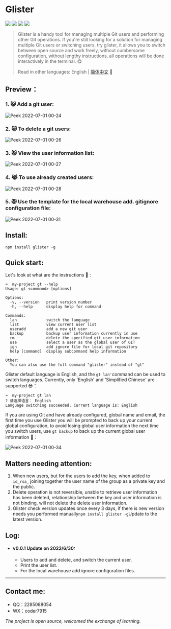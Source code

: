 # Glister

![](https://img.shields.io/badge/npm%20package-v0.0.1-yellow) ![](https://img.shields.io/badge/node->=16.15.0-blue?color=red&) ![](https://img.shields.io/badge/commander-v9.3.0-brightgreen) ![](https://img.shields.io/badge/inquirer-v8.2.4-green)  

> Glister is a handy tool for managing multiple Git users and performing other Git operations. If you're still looking for a solution for managing multiple Git users or switching users, try glister, it allows you to switch between open source and work freely, without cumbersome configuration, without lengthy instructions, all operations will be done interactively in the terminal. :yum:
>
> Read in other languages: English | [简体中文](https://github.com/loclink/glister/blob/master/docs/readme_zh.md)  :eyes:

## Preview：

### 1. 😺 Add a git user:

![Peek 2022-07-01 00-24](https://tvax4.sinaimg.cn/large/0087ufIQgy1h3qqfzd7kbg30ov0j8tk1.gif)

### 2. 😿 To delete a git users:

![Peek 2022-07-01 00-26](https://tvax1.sinaimg.cn/large/0087ufIQgy1h3qqhdzg83g30ov0j8kjl.gif)

### 3. 😾 View the user information list:

![Peek 2022-07-01 00-27](https://tva2.sinaimg.cn/large/0087ufIQgy1h3qqibz2u2g30ov0j84mi.gif)

### 4. 😹 To use already created users:

![Peek 2022-07-01 00-28](https://tvax3.sinaimg.cn/large/0087ufIQgy1h3qqjm90l3g30ov0j87wi.gif)

### 5. 😻 Use the template for the local warehouse add. gitignore configuration file:

![Peek 2022-07-01 00-31](https://tva1.sinaimg.cn/large/0087ufIQgy1h3qqmvnic0g31bh0yr4da.gif)

## Install:

```shell
npm install glister -g
```

## Quick start:

Let's look at what are the instructions :grimacing: :

```shell
➜  my-project gt --help
Usage: gt <command> [options]

Options:
  -v, --version   print version number
  -h, --help      display help for command

Commands:
  lan             switch the language
  list            view current user list
  useradd         add a new git user
  backup          backup user information currently in use
  rm              delete the specified git user information
  use             select a user as the global user of GIT
  ign             add ignore file for local git repository
  help [command]  display subcommand help information

Other:
  You can also use the full command "glister" instead of "gt"
```

Glister default language is English, and the `gt lan'`command can be used to switch languages. Currently, only 'English' and 'Simplified Chinese' are supported :sunglasses:：

```shell
➜  my-project gt lan 
? 请选择语言： English
Language switching succeeded. Current language is: English
```

If you are using Git and have already configured, global name and email, the first time you use Glister you will be prompted to back up your current global configuration, to avoid losing global user information the next time you switch users, use `gt backup` to back up the current global user information :eyes:：

![Peek 2022-07-01 00-34](https://tvax3.sinaimg.cn/large/0087ufIQgy1h3qqpocog3g30oc0jb7wh.gif)

## Matters needing attention:

1. When new users, but for the users to add the key, when added to ` id_rsa_ ` joining together the user name of the group as a private key and the public.
2. Delete operation is not reversible, unable to retrieve user information has been deleted, relationship between the key and user information is not binding, will not delete the delete user information.
3. Glister check version updates once every 3 days, if there is new version needs you performed manually`npm install glister -g`Update to the latest version.

## Log:

- #### v0.0.1 Update on 2022/6/30:

  - Users to add and delete, and switch the current user.
  - Print the user list.
  - For the local warehouse add ignore configuration files.

***

## Contact me:

- QQ：2285088054
- WX：coder7915

*The project is open source, welcomed the exchange of learning.*


